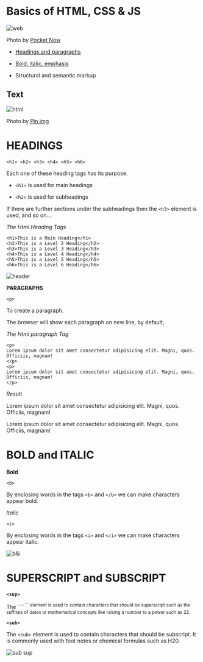 # Basics of HTML, CSS & JS

![web](https://pocketnow.com/files/2017/01/PN-Complete-Web-Programming.jpg)

Photo by [Pocket Now](https://pocketnow.com)

- [Headings and paragraphs](#headings)

- [Bold, italic, emphasis](#bold-and-italic)

- Structural and semantic markup

## Text

![html](https://i.pinimg.com/originals/37/1d/b8/371db84b01a8b6ecc9add7131abba6dd.gif)

Photo by [Pin img](https://i.pinimg.com)

# HEADINGS

```<h1> <h2> <h3> <h4> <h5> <h6>```

Each one of these heading tags has its purpose.

- ```<h1>``` is used for main headings

- ```<h2>``` is used for subheadings

If there are further sections under the subheadings then the ```<h3>``` element is used, and so on...

*The Html Heading Tags*

~~~
<h1>This is a Main Heading</h1>
<h2>This is a Level 2 Heading</h2>
<h3>This is a Level 3 Heading</h3>
<h4>This is a Level 4 Heading</h4>
<h5>This is a Level 5 Heading</h5>
<h6>This is a Level 6 Heading</h6>
~~~

![header](class02\hres1.JPG)

**PARAGRAPHS**

```<p>```

To create a paragraph.

The browser will show each paragraph on new line, by default,

*The Html paragraph Tag*

~~~
<p>
Lorem ipsum dolor sit amet consectetur adipisicing elit. Magni, quos. Officiis, magnam!
</p>
<p>
Lorem ipsum dolor sit amet consectetur adipisicing elit. Magni, quos. Officiis, magnam!
</p>
~~~

*Result*

Lorem ipsum dolor sit amet consectetur adipisicing elit. Magni, quos. Officiis, magnam!

Lorem ipsum dolor sit amet consectetur adipisicing elit. Magni, quos. Officiis, magnam!

# BOLD and ITALIC


**Bold**

```<b>```

 By enclosing words in the tags ```<b>``` and ```</b>``` we can make characters appear bold.

*Italic*

```<i>```

By enclosing words in the tags ```<i>``` and ```</i>``` we can make characters appear italic.

![b&i](class02\bi.JPG)

# SUPERSCRIPT and SUBSCRIPT

**```<sup>```**

The ````<sup>``` element is used to contain characters that should be superscript such as the suffixes of dates or mathematical concepts like raising a number to a power such as 22.

**```<sub>```**

The ```<sub>``` element is used to contain characters that should be subscript. It is commonly used with foot notes or chemical formulas such as H20.

![sub sup](class02\spb.JPG)


